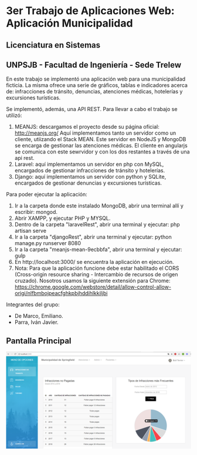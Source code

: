# 3er Trabajo de Aplicaciones Web: Aplicación Municipalidad
## Licenciatura en Sistemas 
## UNPSJB - Facultad de Ingeniería - Sede Trelew 

En este trabajo se implementó una aplicación web para una municipalidad ficticia. La misma ofrece una serie de gráficos, tablas e indicadores acerca de: infracciones de tránsito, denuncias, atenciones médicas, hotelerías y excursiones turísticas.

Se implementó, además, una API REST. 
Para llevar a cabo el trabajo se utilizó:
1. MEANJS: descargamos el proyecto desde su página oficial: http://meanjs.org/
Aquí implementamos tanto un servidor como un cliente, utiizando el Stack MEAN. Este servidor en NodeJS y MongoDB se encarga de gestionar las atenciones médicas. El cliente en angularjs se comunica con este sewrvidor y con los dos restantes a través de una api rest.
2. Laravel: aquí implementamos un servidor en php con MySQL, encargados de gestionar infracciones de tránsito y hotelerías.
3. Django: aquí implementamos un servidor con python y SQLite, encargados de gestionar denuncias y excursiones turísticas.

Para poder ejecutar la aplicación:
1. Ir a la carpeta donde este instalado MongoDB, abrir una terminal allí y escribir: mongod.
2. Abrir XAMPP, y ejecutar PHP y MYSQL.
3. Dentro de la carpeta "laravelRest", abrir una terminal y ejecutar: php artisan serve
4. Ir a la carpeta "djangoRest", abrir una terminal y ejecutar: python manage.py runserver 8080
5. Ir a la carpeta "meanjs-mean-9ecbbfa", abrir una terminal y ejecutar: gulp
6. En http://localhost:3000/ se encuentra la aplicación en ejecución.
7. Nota: Para que la aplicación funcione debe estar habilitado el CORS (Cross-origin resource sharing - Intercambio de recursos de origen cruzado). Nosotros usamos la siguiente extensión para Chrome: https://chrome.google.com/webstore/detail/allow-control-allow-origi/nlfbmbojpeacfghkpbjhddihlkkiljbi

Integrantes del grupo:
- De Marco, Emiliano.
- Parra, Iván Javier.

## Pantalla Principal
<img src="/principal.png" alt="Pantalla Principal"/>
